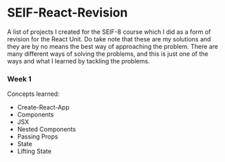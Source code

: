 # SEIF-React-Revision
A list of projects I created for the SEIF-8 course which I did as a form of revision for the React Unit. Do take note that these are my solutions and they are by no means the best way of approaching the problem. There are many different ways of solving the problems, and this is just one of the ways and what I learned by tackling the problems.

### Week 1
Concepts learned:
- Create-React-App
- Components
- JSX
- Nested Components
- Passing Props
- State
- Lifting State
